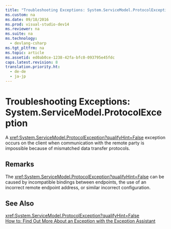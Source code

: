 ```yaml
---
title: "Troubleshooting Exceptions: System.ServiceModel.ProtocolException"
ms.custom: na
ms.date: 09/18/2016
ms.prod: visual-studio-dev14
ms.reviewer: na
ms.suite: na
ms.technology: 
  - devlang-csharp
ms.tgt_pltfrm: na
ms.topic: article
ms.assetid: ed0ab0ce-1238-42fa-bfc0-093795e45fdc
caps.latest.revision: 8
translation.priority.ht: 
  - de-de
  - ja-jp
---
```

# Troubleshooting Exceptions: System.ServiceModel.ProtocolException
A <xref:System.ServiceModel.ProtocolException?qualifyHint=False> exception occurs on the client when communication with the remote party is impossible because of mismatched data transfer protocols.  
  
## Remarks  
 The <xref:System.ServiceModel.ProtocolException?qualifyHint=False> can be caused by incompatible bindings between endpoints, the use of an incorrect remote endpoint address, or similar incorrect configuration.  
  
## See Also  
 <xref:System.ServiceModel.ProtocolException?qualifyHint=False>   
 [How to: Find Out More About an Exception with the Exception Assistant](../Topic/How%20to:%20Use%20the%20Exception%20Assistant.md)